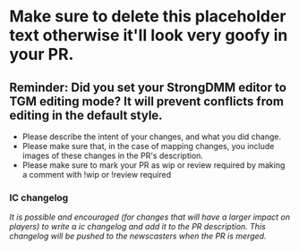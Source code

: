 # Make sure to delete this placeholder text otherwise it'll look very goofy in your PR.

## Reminder: Did you set your StrongDMM editor to TGM editing mode? It will prevent conflicts from editing in the default style.

* Please describe the intent of your changes, and what you did change.
* Please make sure that, in the case of mapping changes, you include images of these changes in the PR's description.
* Please make sure to mark your PR as wip or review required by making a comment with !wip or !review required

### IC changelog
_It is possible and encouraged (for changes that will have a larger impact on players) to write a ic changelog and add it to the PR description.
This changelog will be pushed to the newscasters when the PR is merged._
